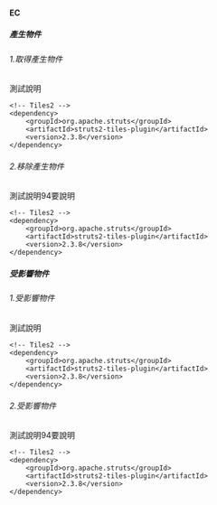 #### EC


##### 產生物件 

###### 1.取得產生物件

測試說明

```
<!-- Tiles2 -->
<dependency>
    <groupId>org.apache.struts</groupId>
    <artifactId>struts2-tiles-plugin</artifactId>
    <version>2.3.8</version>
</dependency>
```

###### 2.移除產生物件

測試說明94要說明

```
<!-- Tiles2 -->
<dependency>
    <groupId>org.apache.struts</groupId>
    <artifactId>struts2-tiles-plugin</artifactId>
    <version>2.3.8</version>
</dependency>
```

##### 受影響物件  

###### 1.受影響物件 

測試說明
```
<!-- Tiles2 -->
<dependency>
    <groupId>org.apache.struts</groupId>
    <artifactId>struts2-tiles-plugin</artifactId>
    <version>2.3.8</version>
</dependency>
```
###### 2.受影響物件 

測試說明94要說明

```
<!-- Tiles2 -->
<dependency>
    <groupId>org.apache.struts</groupId>
    <artifactId>struts2-tiles-plugin</artifactId>
    <version>2.3.8</version>
</dependency>
```

